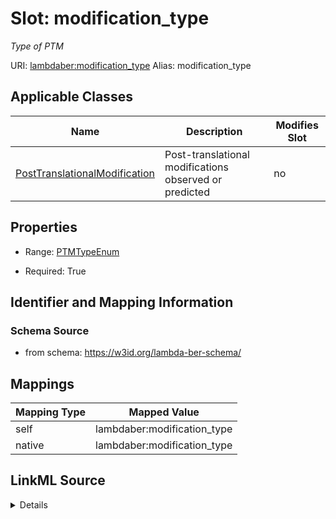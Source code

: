 

# Slot: modification_type 


_Type of PTM_





URI: [lambdaber:modification_type](https://w3id.org/lambda-ber-schema/modification_type)
Alias: modification_type

<!-- no inheritance hierarchy -->





## Applicable Classes

| Name | Description | Modifies Slot |
| --- | --- | --- |
| [PostTranslationalModification](PostTranslationalModification.md) | Post-translational modifications observed or predicted |  no  |






## Properties

* Range: [PTMTypeEnum](PTMTypeEnum.md)

* Required: True




## Identifier and Mapping Information






### Schema Source


* from schema: https://w3id.org/lambda-ber-schema/




## Mappings

| Mapping Type | Mapped Value |
| ---  | ---  |
| self | lambdaber:modification_type |
| native | lambdaber:modification_type |




## LinkML Source

<details>
```yaml
name: modification_type
description: Type of PTM
from_schema: https://w3id.org/lambda-ber-schema/
rank: 1000
alias: modification_type
owner: PostTranslationalModification
domain_of:
- PostTranslationalModification
range: PTMTypeEnum
required: true

```
</details>